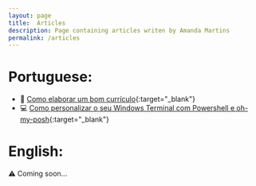 ```yaml
---
layout: page
title:  Articles
description: Page containing articles writen by Amanda Martins
permalink: /articles
---
```


# Portuguese:

- 📜 [Como elaborar um bom currículo](https://dev.to/feministech/como-elaborar-um-bom-curriculo-19ka){:target="_blank"}
- 💻 [Como personalizar o seu Windows Terminal com Powershell e oh-my-posh](https://dev.to/feministech/como-personalizar-o-seu-windows-terminal-com-poweshell-e-oh-my-posh-3j52){:target="_blank"}

# English:

⚠️ Coming soon...